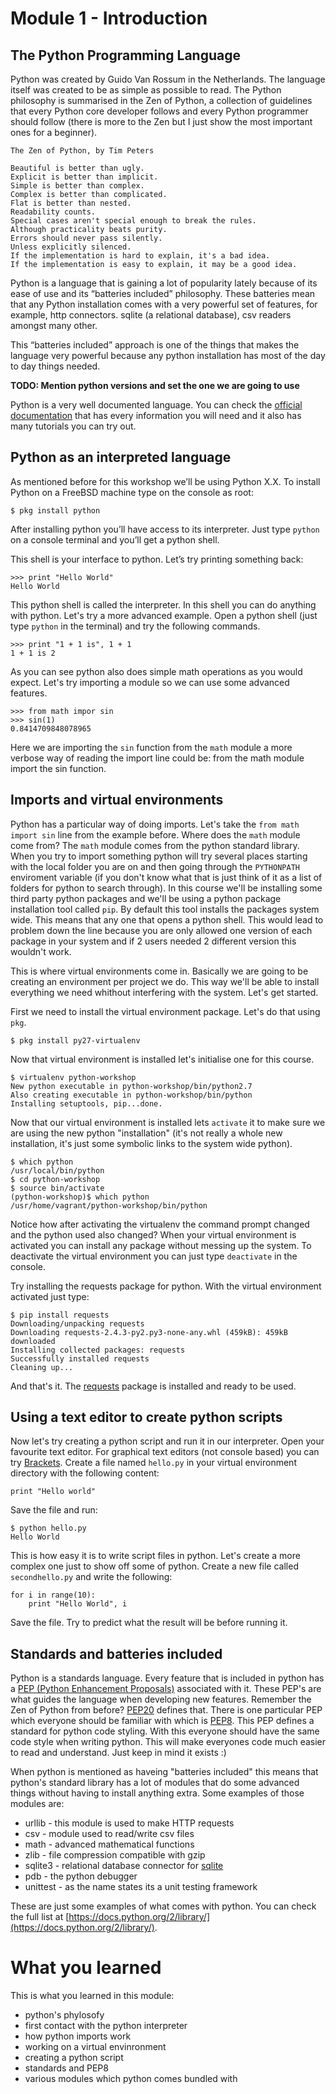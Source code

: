 Module 1 - Introduction
=======================

The Python Programming Language
-------------------------------

Python was created by Guido Van Rossum in the Netherlands. The language itself was created to be as simple as possible to read. The Python philosophy is summarised in the Zen of Python, a collection of guidelines that every Python core developer follows and every Python programmer should follow (there is more to the Zen but I just show the most important ones for a beginner).

```
The Zen of Python, by Tim Peters

Beautiful is better than ugly.
Explicit is better than implicit.
Simple is better than complex.
Complex is better than complicated.
Flat is better than nested.
Readability counts.
Special cases aren't special enough to break the rules.
Although practicality beats purity.
Errors should never pass silently.
Unless explicitly silenced.
If the implementation is hard to explain, it's a bad idea.
If the implementation is easy to explain, it may be a good idea.
```

Python is a language that is gaining a lot of popularity lately because of its ease of use and its “batteries included” philosophy. These batteries mean that any Python installation comes with a very powerful set of features, for example, http connectors. sqlite (a relational database), csv readers amongst many other.

This “batteries included” approach is one of the things that makes the language very powerful because any python installation has most of the day to day things needed.

**TODO: Mention python versions and set the one we are going to use**

Python is a very well documented language. You can check the [official documentation](https://docs.python.org/VERSION) that has every information you will need and it also has many tutorials you can try out.

Python as an interpreted language
---------------------------------

As mentioned before for this workshop we’ll be using Python X.X. To install Python on a FreeBSD machine type on the console as root:

    $ pkg install python

After installing python you’ll have access to its interpreter. Just type `python` on a console terminal and you’ll get a python shell.

This shell is your interface to python. Let’s try printing something back:

    >>> print "Hello World"
    Hello World

This python shell is called the interpreter. In this shell you can do anything with python. Let's try a more advanced example. Open a python shell (just type `python` in the terminal) and try the following commands.

    >>> print "1 + 1 is", 1 + 1
    1 + 1 is 2
    
As you can see python also does simple math operations as you would expect. Let's try importing a module so we can use some advanced features.

    >>> from math impor sin
    >>> sin(1)
    0.8414709848078965
    
Here we are importing the `sin` function from the `math` module a more verbose way of reading the import line could be: from the math module import the sin function.

Imports and virtual environments
--------------------------------

Python has a particular way of doing imports. Let's take the `from math import sin` line from the example before. Where does the `math` module come from? The `math` module comes from the python standard library. When you try to import something python will try several places starting with the local folder you are on and then going through the `PYTHONPATH` enviroment variable (if you don't know what that is just think of it as a list of folders for python to search through). In this course we'll be installing some third party python packages and we'll be using a python package installation tool called `pip`. By default this tool installs the packages system wide. This means that any one that opens a python shell. This would lead to problem down the line because you are only allowed one version of each package in your system and if 2 users needed 2 different version this wouldn't work.

This is where virtual environments come in. Basically we are going to be creating an environment per project we do. This way we'll be able to install everything we need whithout interfering with the system. Let's get started.

First we need to install the virtual environment package. Let's do that using `pkg`.

    $ pkg install py27-virtualenv

Now that virtual environment is installed let's initialise one for this course.

    $ virtualenv python-workshop
    New python executable in python-workshop/bin/python2.7
    Also creating executable in python-workshop/bin/python
    Installing setuptools, pip...done.

Now that our virtual environment is installed lets `activate` it to make sure we are using the new python "installation" (it's not really a whole new installation, it's just some symbolic links to the system wide python).

    $ which python
    /usr/local/bin/python
    $ cd python-workshop
    $ source bin/activate
    (python-workshop)$ which python
    /usr/home/vagrant/python-workshop/bin/python

Notice how after activating the virtualenv the command prompt changed and the python used also changed? When your virtual environment is activated you can install any package without messing up the system. To deactivate the virtual environment you can just type `deactivate` in the console.

Try installing the requests package for python. With the virtual environment activated just type:

    $ pip install requests
    Downloading/unpacking requests
    Downloading requests-2.4.3-py2.py3-none-any.whl (459kB): 459kB downloaded
    Installing collected packages: requests
    Successfully installed requests
    Cleaning up...

And that's it. The [requests](http://docs.python-requests.org/en/latest/) package is installed and ready to be used. 


Using a text editor to create python scripts
--------------------------------------------

Now let's try creating a python script and run it in our interpreter. Open your favourite text editor. For graphical text editors (not console based) you can try [Brackets](http://brackets.io/). Create a file named `hello.py` in your virtual environment directory with the following content:

    print "Hello world"

Save the file and run:

    $ python hello.py
    Hello World

This is how easy it is to write script files in python. Let's create a more complex one just to show off some of python. Create a new file called `secondhello.py` and write the following:

    for i in range(10):
        print "Hello World", i
        
Save the file. Try to predict what the result will be before running it.

Standards and batteries included
--------------------------------

Python is a standards language. Every feature that is included in python has a [PEP (Python Enhancement Proposals)](http://legacy.python.org/dev/peps/) associated with it. These PEP's are what guides the language when developing new features. Remember the Zen of Python from before? [PEP20](http://legacy.python.org/dev/peps/pep-0020/) defines that. There is one particular PEP which everyone should be familiar with which is [PEP8](http://legacy.python.org/dev/peps/pep-0008/). This PEP defines a standard for python code styling. With this everyone should have the same code style when writing python. This will make everyones code much easier to read and understand. Just keep in mind it exists :)

When python is mentioned as haveing "batteries included" this means that python's standard library has a lot of modules that do some advanced things without having to install anything extra. Some examples of those modules are:

* urllib - this module is used to make HTTP requests
* csv - module used to read/write csv files
* math - advanced mathematical functions
* zlib - file compression compatible with gzip
* sqlite3 - relational database connector for [sqlite](http://www.sqlite.org/)
* pdb - the python debugger
* unittest - as the name states its a unit testing framework

These are just some examples of what comes with python. You can check the full list at [https://docs.python.org/2/library/](https://docs.python.org/2/library/).

What you learned
================

This is what you learned in this module:

* python's phylosofy
* first contact with the python interpreter
* how python imports work
* working on a virtual envinronment
* creating a python script
* standards and PEP8
* various modules which python comes bundled with